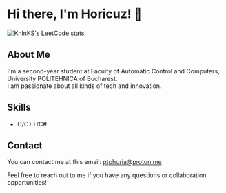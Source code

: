 # Hi there, I'm Horicuz! 👋
[![KnlnKS's LeetCode stats](https://leetcode-stats-six.vercel.app/?username=Horicuz)](https://github.com/KnlnKS/leetcode-stats)
## About Me
I'm a second-year student at Faculty of Automatic Control and Computers, University POLITEHNICA of Bucharest.  
I am passionate about all kinds of tech and innovation.

## Skills
- C/C++/C#

## Contact

You can contact me at this email: ptphoria@proton.me

Feel free to reach out to me if you have any questions or collaboration opportunities!
